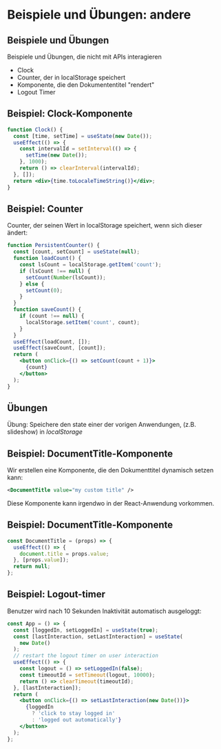 # Beispiele und Übungen: andere

## Beispiele und Übungen

Beispiele und Übungen, die nicht mit APIs interagieren

- Clock
- Counter, der in localStorage speichert
- Komponente, die den Dokumententitel "rendert"
- Logout Timer

## Beispiel: Clock-Komponente

```jsx
function Clock() {
  const [time, setTime] = useState(new Date());
  useEffect(() => {
    const intervalId = setInterval(() => {
      setTime(new Date());
    }, 1000);
    return () => clearInterval(intervalId);
  }, []);
  return <div>{time.toLocaleTimeString()}</div>;
}
```

## Beispiel: Counter

Counter, der seinen Wert in localStorage speichert, wenn sich dieser ändert:

```jsx
function PersistentCounter() {
  const [count, setCount] = useState(null);
  function loadCount() {
    const lsCount = localStorage.getItem('count');
    if (lsCount !== null) {
      setCount(Number(lsCount));
    } else {
      setCount(0);
    }
  }
  function saveCount() {
    if (count !== null) {
      localStorage.setItem('count', count);
    }
  }
  useEffect(loadCount, []);
  useEffect(saveCount, [count]);
  return (
    <button onClick={() => setCount(count + 1)}>
      {count}
    </button>
  );
}
```

## Übungen

Übung: Speichere den state einer der vorigen Anwendungen, (z.B. slideshow) in _localStorage_

## Beispiel: DocumentTitle-Komponente

Wir erstellen eine Komponente, die den Dokumenttitel dynamisch setzen kann:

```xml
<DocumentTitle value="my custom title" />
```

Diese Komponente kann irgendwo in der React-Anwendung vorkommen.

## Beispiel: DocumentTitle-Komponente

```jsx
const DocumentTitle = (props) => {
  useEffect(() => {
    document.title = props.value;
  }, [props.value]);
  return null;
};
```

## Beispiel: Logout-timer

Benutzer wird nach 10 Sekunden Inaktivität automatisch ausgeloggt:

```jsx
const App = () => {
  const [loggedIn, setLoggedIn] = useState(true);
  const [lastInteraction, setLastInteraction] = useState(
    new Date()
  );
  // restart the logout timer on user interaction
  useEffect(() => {
    const logout = () => setLoggedIn(false);
    const timeoutId = setTimeout(logout, 10000);
    return () => clearTimeout(timeoutId);
  }, [lastInteraction]);
  return (
    <button onClick={() => setLastInteraction(new Date())}>
      {loggedIn
        ? 'click to stay logged in'
        : 'logged out automatically'}
    </button>
  );
};
```
